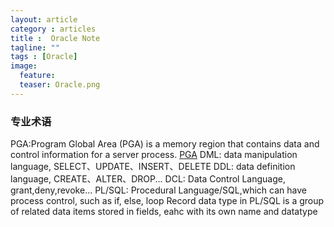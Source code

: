 ```yaml
---
layout: article
category : articles
title :  Oracle Note
tagline: ""
tags : [Oracle]
image:
  feature:
  teaser: Oracle.png
---
```



### 专业术语
PGA:Program Global Area (PGA) is a memory region that contains data and control information for a server process. 
[PGA](https://docs.oracle.com/database/121/ADMQS/GUID-78E9CAFD-D0AD-4E2E-9B73-D2AA1CF22772.htm)
DML: data manipulation language, SELECT、UPDATE、INSERT、DELETE
DDL: data definition language, CREATE、ALTER、DROP...
DCL: Data Control Language, grant,deny,revoke...
PL/SQL: Procedural Language/SQL,which can have process control, such as if, else, loop
	Record data type in PL/SQL is a group of related data items stored in fields, eahc with its own name  and datatype
